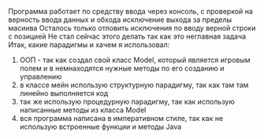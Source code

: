 Программа работает по средству ввода через консоль, с проверкой на верность ввода данных и обхода исключение выхода за пределы масиива
Осталось только отловить исключения по вводу верной строки с позицией
Не стал сейчас этого делать так как это неглавная задача
Итак, какие парадигмы и хачем я использовал:
1. ООП - так как создал свой класс Model, который является игровым полем и в немнаходятся нужные методы по его созданию и управлению
2. в классе мейн использую структурную парадигму, так как там там линейно выполняется код
3. так же использую процедурную парадигму, так как использую написанные методы из класса Model
4. вся программа написана в императивном стиле, так как не использую встроенные функции и методы Java